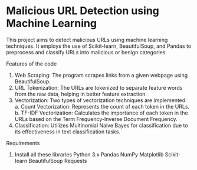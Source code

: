 # Malicious URL Detection using Machine Learning

This project aims to detect malicious URLs using machine learning techniques. It employs the use of Scikit-learn, BeautifulSoup, and Pandas to preprocess and classify URLs into malicious or benign categories.

Features of the code
1.  Web Scraping: The program scrapes links from a given webpage using BeautifulSoup. 
2.  URL Tokenization: The URLs are tokenized to separate feature words from the raw data, helping in better feature extraction.
3. Vectorization: Two types of vectorization techniques are implemented:
   a. Count Vectorization: Represents the count of each token in the URLs.
   b. TF-IDF Vectorization: Calculates the importance of each token in the URLs based on the Term Frequency-Inverse Document Frequency.
4. Classification: Utilizes Multinomial Naive Bayes for classification due to its effectiveness in text classification tasks.

Requirements
1. Install all these libraries
    Python 3.x
    Pandas
    NumPy
    Matplotlib
    Scikit-learn
    BeautifulSoup
    Requests
